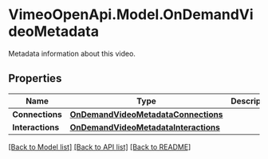 # VimeoOpenApi.Model.OnDemandVideoMetadata
Metadata information about this video.
## Properties

Name | Type | Description | Notes
------------ | ------------- | ------------- | -------------
**Connections** | [**OnDemandVideoMetadataConnections**](OnDemandVideoMetadataConnections.md) |  | 
**Interactions** | [**OnDemandVideoMetadataInteractions**](OnDemandVideoMetadataInteractions.md) |  | 

[[Back to Model list]](../README.md#documentation-for-models) [[Back to API list]](../README.md#documentation-for-api-endpoints) [[Back to README]](../README.md)

